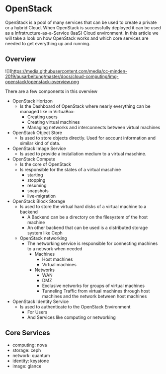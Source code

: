 # OpenStack
OpenStack is a pool of many services that can be used to create a private or a hybrid Cloud.
When OpenStack is successfully deployed it can be used as a Infrstructure-as-a-Service (IaaS)
Cloud environment. In this article we will take a look on how OpenStack works and which core services are needed to get everything up and running.

## Overview
![](https://media.githubusercontent.com/media/cc-minden-2019/ausarbeitung/master/docs/cloud-computing/img-openstack/openstack-overview.png

There are a few components in this overview
- OpenStack Horizon
    - Is the Dashboard of OpenStack where nearly everything can be managed like in VirtuaBox:
        - Creating users
        - Creating virtual machines
        - Managing networks and interconnects between virtual machines
- OpenStack Object Store
  - Is used to store objects directly. Used for account information and similar kind of data.
- OpenStack Image Service
  - Is used to provide a installation medium to a virtual maschine.
- OpenStack Compute
  - Is the core of OpenStack
  - Is responsible for the states of a virtual maschine
    - starting
    - stopping
    - resuming
    - snapshots
    - live-migration
- OpenStack Block Storage
    - Is used to store the virtual hard disks of a virtual machine to a backend
        - A Backend can be a directory on the filesystem of the host machine
        - An other backend that can be used is a distributed storage system like Ceph
    - OpenStack networking
        - The networking service is responsible for connecting machines to a network when needed
            - Machines
                - Host machines
                - Virtual machines
            - Networks
                - WAN
                - DMZ
                - Exclusive networks for groups of virtual machines
                - Tunneling Traffic from virtual machines through host machines and the network between host machines
- OpenStack Identity Service
    - Is used to authenticate to the OpenStack Environment
        - For Users
        - And Services like computing or networking
        
        
## Core Services
- computing: nova
- storage: ceph
- network: quantum
- identity: keystone
- image: glance
